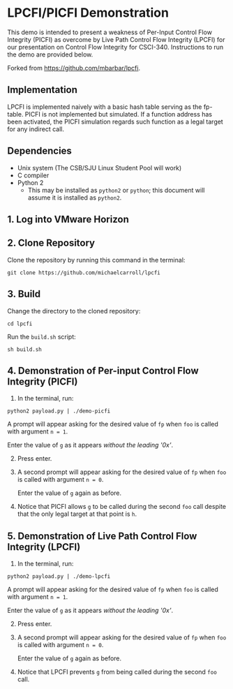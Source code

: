 # LPCFI/PICFI Demonstration

This demo is intended to present a weakness of Per-Input Control Flow Integrity (PICFI)
as overcome by Live Path Control Flow Integrity (LPCFI) for our presentation on Control Flow Integrity for CSCI-340. Instructions to run the demo
are provided below.

Forked from https://github.com/mbarbar/lpcfi.

## Implementation
LPCFI is implemented naively with a basic hash table serving
as the fp-table. PICFI is not implemented but simulated. If
a function address has been activated, the PICFI simulation
regards such function as a legal target for any indirect call.


## Dependencies 
* Unix system (The CSB/SJU Linux Student Pool will work)
* C compiler
* Python 2
  * This may be installed as `python2` or `python`; this
    document will assume it is installed as `python2`.
    
## 1. Log into VMware Horizon
    
## 2. Clone Repository
Clone the repository by running this command in the terminal:

```
git clone https://github.com/michaelcarroll/lpcfi
```

## 3. Build
Change the directory to the cloned repository:

```
cd lpcfi
```

Run the `build.sh` script:

```
sh build.sh
```

## 4. Demonstration of Per-input Control Flow Integrity (PICFI)
1. In the terminal, run:
```
python2 payload.py | ./demo-picfi
```

   A prompt will appear asking for the desired value of
   `fp` when `foo` is called with argument `n = 1`. 
   
   Enter the value of `g` as it appears *without the leading '0x'*.
   
2. Press enter.

3. A second prompt will appear asking for the desired value of
   `fp` when `foo` is called with argument `n = 0`. 
   
   Enter the value of `g` again as before.

4. Notice that PICFI allows `g` to be called during the second `foo`
   call despite that the only legal target at that point is `h`.

## 5. Demonstration of Live Path Control Flow Integrity (LPCFI)
1. In the terminal, run:
```
python2 payload.py | ./demo-lpcfi
```

   A prompt will appear asking for the desired value of
   `fp` when `foo` is called with argument `n = 1`. 
   
   Enter the value of `g` as it appears *without the leading '0x'*.
   
2. Press enter.

3. A second prompt will appear asking for the desired value of
   `fp` when `foo` is called with argument `n = 0`. 
   
   Enter the value of `g` again as before.

4. Notice that LPCFI prevents `g` from being called during the second
   `foo` call.

